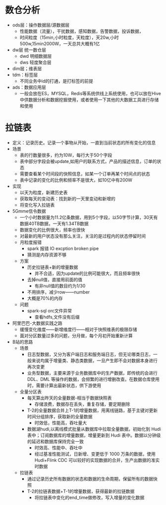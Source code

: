 # 数仓分析
- ods层：操作数据层/源数据层
  - 性能数据（流量），干扰数据，感知数据，告警数据，投诉数据，
  - 时间粒度（15min,小时粒度，天粒度），天20w,小时500w,15min2000W，一天总共大概有1亿
- dw层 统一数仓层
  - dwd 明细数据层
  - dws 轻度聚合层
- dim层；维表层
- tdm：标签层
  - 不同业务中id的打通，是打标签的前提
- ads：数据应用层
  - 一般会放在ES，MYSQL，Redis等系统供线上系统使用，也可以放在Hive中供数据分析和数据挖掘使用，或者使用一下其他的大数据工具进行存储和使用

# 拉链表
- 定义：记录历史。记录一个事物从开始，一直到当前状态的所有变化的信息
- 场景
  - 表的行数量很多，约为10W，每行大于50个字段
  - 表中部分字段会被update,如用户的联系方式，产品的描述信息，订单的状态
  - 需要查看某个时间段的快照信息，如某一个订单再某个时间点的状态
  - 表中记录的变化的比例和频率不是很大，如10亿中有200W
- 实现
  - 以天为粒度，新建历史表
  - 获取每天的变动表：找到新的一天里变动和新增的
  - 将变化写入拉链表
- 5Gmme信令数据
  - 一个小时数据量为11.2亿条数据，用到5个字段，以50字节计算，30天有数据40TB数据，一天有1.34TB数据
  - 数据变化的比例很大，频率也很快
  - 对最新的用户状态没有那么关注，关注的是过程内的状态停留时间
  - 月粒度报错
    - spark 报错 IO excption  broken pipe
    - 猜测是内存资源不够
  - 方案
    - 历史拉链表+新的增量数据
      - 并不合适，因为update的比例可能很大，而且频率很快
    - 去掉null值，直接用前面的值
      - 有非null值的数目约为1/30
    - 不用排序，减少row——number
    - 大概是70%的内存
  - 问题
    - spark-sql orc文件异常
      - 查看hdfs,文件没有后缀
- 阿里巴巴-大数据实践之路
  - 缓慢变化维度——新增维度行——相对于快照维表的极限存储
  - 面对分区数量过多的问题，分月做，每个月初开始重新计算
- B站的思路
  - 场景
    - 日志型数据，又分为客户端日志和服务端日志，但无论哪类日志，一般来说均属于增量类、静态类数据，一旦产生即不会对数据本身进行再次变更
    - 业务型数据，主要来源于业务数据库中的生产数据，即传统的会进行 DDL、DML 等操作的数据，会频繁的进行增删改查。在数据仓库使用时，需要计算出最新状态，供下游使用
  - 全量分区表
    - 每天算出昨天的全量数据-相当于数据快照表
      - 存储浪费，数据存在丢失，重复存储，要定期删除
    - T-2的全量数据合并上T-1的增量数据，用离线链路，基于主键对更新时间分组排序，获取新的全量数据
      - 时效低，性能高，吞吐量大
    - 数据湖hudi,以离线模式批量从数据库中拉取全量数据，初始化到 Hudi 表中；订阅数据库的增量数据，增量更新到 Hudi 表中。数据以分钟级的延迟和数据库保持完全一致
      - 时效高、性能中、吞吐中
      - 经过基准性能测试，日新增、变更低于 1000 万条的数据，使用 Hudi+Flink CDC 可以较好的实现数据的合并，生产出数据的准实时数据
  - 拉链表
    - 通过记录历史所有数据的状态和数据的生命周期，保留所有的数据快照
    - T-2的拉链表数据+T-1的增量数据，获得最新的拉链数据
      - 将拉链表中变化的end_time做修改，写入增量的变化数据
      